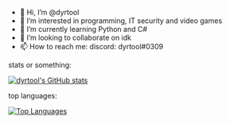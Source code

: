 - 👋 Hi, I’m @dyrtool
- 👀 I’m interested in programming, IT security and video games
- 🌱 I’m currently learning Python and C#
- 💞️ I’m looking to collaborate on idk
- 📫 How to reach me: discord: dyrtool#0309

stats or something:

[![dyrtool's GitHub stats](https://github-readme-stats.vercel.app/api?username=dyrtool)](https://github.com/anuraghazra/github-readme-stats)

top languages:

[![Top Languages](https://github-readme-stats.vercel.app/api/top-langs/?username=dyrtool)](https://github.com/anuraghazra/github-readme-stats)

<!---
dyrtool/dyrtool is a ✨ special ✨ repository because its `README.md` (this file) appears on your GitHub profile.
You can click the Preview link to take a look at your changes.
--->
